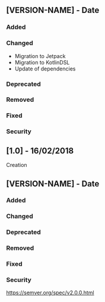 ## [VERSION-NAME] - Date
### Added

### Changed

- Migration to Jetpack
- Migration to KotlinDSL
- Update of dependencies

### Deprecated

### Removed

### Fixed

### Security

## [1.0] - 16/02/2018 
Creation

## [VERSION-NAME] - Date 
### Added

### Changed

### Deprecated

### Removed

### Fixed

### Security

https://semver.org/spec/v2.0.0.html